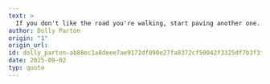 ```yaml
---
text: >
  If you don't like the road you're walking, start paving another one.
author: Dolly Parton
origin: "1"
origin_url: 
id: dolly_parton-ab88ec1a8deee7ae9172df890e27fa8372cf50042f3325df7b3f3f60c5d0e056
date: 2025-09-02
typ: quote
---
```

